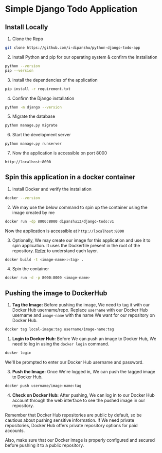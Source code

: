 # Simple Django Todo Application 

## Install Locally 

1. Clone the Repo 
```sh
git clone https://github.com/i-dipanshu/python-django-todo-app
```

2. Install Python and pip for our operating system & confirm the Installation 
```sh
python --version 
pip --version
```

3. Install the dependencies of the application 
```sh
pip install -r requirement.txt
```
4. Confirm the Django installation 
```sh 
python -m django --version
```
5. Migrate the database
```sh
python manage.py migrate 
```

6. Start the development server
```sh
python manage.py runserver 
```
7. Now the application is accessible on port 8000 
```sh
http://localhost:8000
```

## Spin this application in a docker container 

1. Install Docker and verify the installation 
```sh 
docker --version
```

2. We may use the below command to spin up the container using the image created by me 
```sh
docker run -dp 8000:8000 dipanshu13/django-todo:v1
```
Now the application is accessible at `http://localhost:8000`

3. Optionally, We may create our image for this application and use it to spin application. It uses the Dockerfile present in the root of the repository. [Refer](./Dockerfile) to understand each layer.
```sh
docker build -t <image-name>:<tag> .
```
4. Spin the container 
```sh
docker run -d -p 8000:8000 <image-name>
```

## Pushing the image to DockerHub

1. **Tag the Image:**
Before pushing the image, We need to tag it with our Docker Hub username/repo. Replace `username` with our Docker Hub username and `image-name` with the name We want for our repository on Docker Hub.

```sh
docker tag local-image:tag username/image-name:tag
```

1. **Login to Docker Hub:**
Before We can push an image to Docker Hub, We need to log in using the `docker login` command.

```sh
docker login
```

We'll be prompted to enter our Docker Hub username and password.

3. **Push the Image:**
Once We're logged in, We can push the tagged image to Docker Hub.

```sh
docker push username/image-name:tag
```

4. **Check on Docker Hub:**
After pushing, We can log in to our Docker Hub account through the web interface to see the pushed image in our repository.

Remember that Docker Hub repositories are public by default, so be cautious about pushing sensitive information. If We need private repositories, Docker Hub offers private repository options for paid accounts.

Also, make sure that our Docker image is properly configured and secured before pushing it to a public repository.